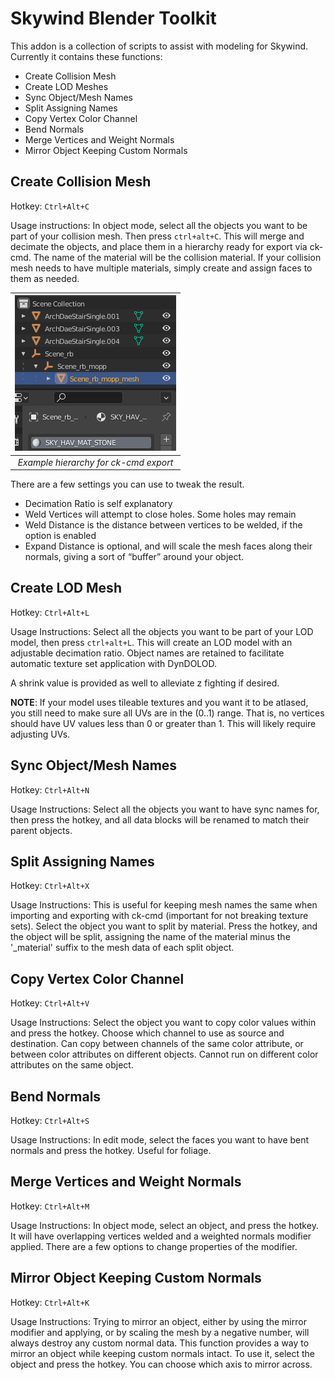 # Skywind Blender Toolkit

This addon is a collection of scripts to assist with modeling for Skywind. Currently it contains these functions:
- Create Collision Mesh
- Create LOD Meshes
- Sync Object/Mesh Names
- Split Assigning Names
- Copy Vertex Color Channel
- Bend Normals
- Merge Vertices and Weight Normals
- Mirror Object Keeping Custom Normals

## Create Collision Mesh

Hotkey: `Ctrl+Alt+C`

Usage instructions:
In object mode, select all the objects you want to be part of your collision mesh. Then press `ctrl+alt+C`. This will merge and decimate the objects, and place them in a hierarchy ready for export via ck-cmd. The name of the material will be the collision material. If your collision mesh needs to have multiple materials, simply create and assign faces to them as needed.

| ![ckcmdexample.png](doc/images/ckcmdexample.png) | 
|:--:| 
| *Example hierarchy for ck-cmd export* |

There are a few settings you can use to tweak the result.
- Decimation Ratio is self explanatory
- Weld Vertices will attempt to close holes. Some holes may remain
- Weld Distance is the distance between vertices to be welded, if the option is enabled
- Expand Distance is optional, and will scale the mesh faces along their normals, giving a sort of “buffer” around your object.

## Create LOD Mesh

Hotkey: `Ctrl+Alt+L`

Usage Instructions:
Select all the objects you want to be part of your LOD model, then press `ctrl+alt+L`. This will create an LOD model with an adjustable decimation ratio. Object names are retained to facilitate automatic texture set application with DynDOLOD.

A shrink value is provided as well to alleviate z fighting if desired.

**NOTE**: If your model uses tileable textures and you want it to be atlased, you still need to make sure all UVs are in the (0..1) range. That is, no vertices should have UV values less than 0 or greater than 1. This will likely require adjusting UVs.

## Sync Object/Mesh Names

Hotkey: `Ctrl+Alt+N`

Usage Instructions:
Select all the objects you want to have sync names for, then press the hotkey, and all data blocks will be renamed to match their parent objects.

## Split Assigning Names

Hotkey: `Ctrl+Alt+X`

Usage Instructions:
This is useful for keeping mesh names the same when importing and exporting with ck-cmd (important for not breaking texture sets). Select the object you want to split by material. Press the hotkey, and the object will be split, assigning the name of the material minus the '_material' suffix to the mesh data of each split object.

## Copy Vertex Color Channel

Hotkey: `Ctrl+Alt+V`

Usage Instructions:
Select the object you want to copy color values within and press the hotkey. Choose which channel to use as source and destination. Can copy between channels of the same color attribute, or between color attributes on different objects. Cannot run on different color attributes on the same object.

## Bend Normals

Hotkey: `Ctrl+Alt+S`

Usage Instructions:
In edit mode, select the faces you want to have bent normals and press the hotkey. Useful for foliage.

## Merge Vertices and Weight Normals

Hotkey: `Ctrl+Alt+M`

Usage Instructions:
In object mode, select an object, and press the hotkey. It will have overlapping vertices welded and a weighted normals modifier applied. There are a few options to change properties of the modifier.

## Mirror Object Keeping Custom Normals

Hotkey: `Ctrl+Alt+K`

Usage Instructions:
Trying to mirror an object, either by using the mirror modifier and applying, or by scaling the mesh by a negative number, will always destroy any custom normal data. This function provides a way to mirror an object while keeping custom normals intact. To use it, select the object and press the hotkey. You can choose which axis to mirror across.
